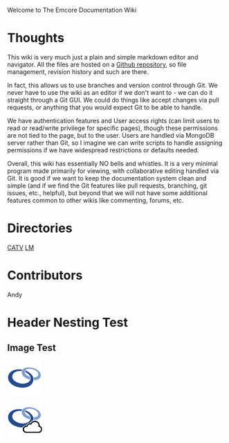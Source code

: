 <!-- TITLE: Home -->
<!-- SUBTITLE: This Page Will List Out Some of the Directories -->

Welcome to The Emcore Documentation Wiki

# Thoughts
This wiki is very much just a plain and simple markdown editor and navigator. All the files are hosted on a [Github repository](https://github.com/liuandrew/emcorewiki), so file management, revision history and such are there. 

In fact, this allows us to use branches and version control through Git. We never have to use the wiki as an editor if we don't want to - we can do it straight through a Git GUI. We could do things like accept changes via pull requests, or anything that you would expect Git to be able to handle.

We have authentication features and User access rights (can limit users to read or read/write privilege for specific pages), though these permissions are not tied to the page, but to the user. Users are handled via MongoDB server rather than Git, so I imagine we can write scripts to handle assigning permissions if we have widespread restrictions or defaults needed.

Overall, this wiki has essentially NO bells and whistles. It is a very minimal program made primarily for viewing, with collaborative editing handled via Git. It is good if we want to keep the documentation system clean and simple (and if we find the Git features like pull requests, branching, git issues, etc., helpful), but beyond that we will not have some additional features common to other wikis like commenting, forums, etc.

# Directories
[CATV](/catv)
[LM](/lm)

# Contributors
Andy

# Header Nesting Test
## Image Test
![Epm 80 X 80](/uploads/epm-80-x-80.png "Epm 80 X 80")

![Manual github image](/home/epm_cloud_80x80.png "cloud image")